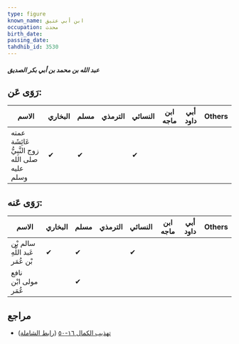 ```yaml
---
type: figure
known_name: ابن أبي عتيق
occupation: محدث
birth_date:
passing_date:
tahdhib_id: 3530
---
```

##### عبد الله بن محمد بن أبي بكر الصديق

## رَوَى عَن:
| الاسم                                           | البخاري | مسلم | الترمذي | النسائي | ابن ماجه | أبي داود | Others |
| ----------------------------------------------- | ------- | ---- | ------- | ------- | -------- | -------- | ------ |
| عمته عَائِشَة زوج النَّبِيُّ صلى الله عليه وسلم | ✔       | ✔    |         | ✔       |          |          |        |
## رَوَى عَنه:
| الاسم                           | البخاري | مسلم | الترمذي | النسائي | ابن ماجه | أبي داود | Others |
| ------------------------------- | ------- | ---- | ------- | ------- | -------- | -------- | ------ |
| سالم بْن عَبد اللَّهِ بْن عُمَر | ✔       | ✔    |         | ✔       |          |          |        |
| نافع مولى ابْن عُمَر            |         | ✔    |         |         |          |          |        |
## مراجع
- [تهذيب الكمال ١٦-٥٠](obsidian://open?vault=Tahdhib-al-Kamal&file=Figures/٣٥٣٠-عبد%20الله%20بن%20محمد%20بن%20أبي%20بكر%20الصديق) ([رابط الشاملة](https://shamela.ws/book/3722/8043))